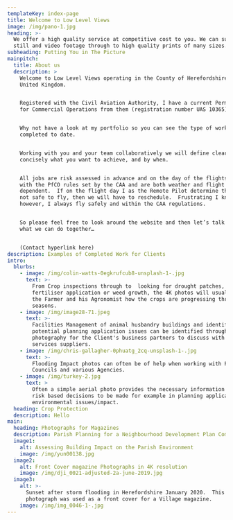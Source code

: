 ```yaml
---
templateKey: index-page
title: Welcome to Low Level Views
image: /img/pano-1.jpg
heading: >-
  We offer a high quality service at competitive cost to you. We can supply raw
  still and video footage through to high quality prints of many sizes.  
subheading: Putting You in The Picture
mainpitch:
  title: About us
  description: >
    Welcome to Low Level Views operating in the County of Herefordshire in the
    United Kingdom. 


    Registered with the Civil Aviation Authority, I have a current Permission
    for Commercial Operations from them (registration number UAS 10365). 


    Why not have a look at my portfolio so you can see the type of work I have
    completed to date. 


    Working with you and your team collaboratively we will define clearly and
    concisely what you want to achieve, and by when. 


    All jobs are risk assessed in advance and on the day of the flights in line
    with the PfCO rules set by the CAA and are both weather and flight area
    dependent.  If on the flight day I as the Remote Pilot determine that is it
    not safe to fly, then we will have to reschedule.  Frustrating I know;
    however, I always fly safely and within the CAA regulations.


    So please feel free to look around the website and then let’s talk to see
    what we can do together…


    (Contact hyperlink here)
description: Examples of Completed Work for Clients
intro:
  blurbs:
    - image: /img/colin-watts-0egkrufcub8-unsplash-1-.jpg
      text: >-
        From Crop inspections through to  looking for drought patches,
        fertiliser application or weed growth, the 4K photos will usually tell
        the Farmer and his Agronomist how the crops are progressing through the
        seasons. 
    - image: /img/image28-71.jpeg
      text: >-
        Facilities Management of animal husbandry buildings and identifying
        potential planning application issues can be identified through Drone
        photography for the Client's business partners to discuss with their
        services suppliers. 
    - image: /img/chris-gallagher-0phuatg_2cq-unsplash-1-.jpg
      text: >-
        Flooding Impact photos can often be of help when working with Parish
        Councils and various Agencies. 
    - image: /img/turkey-2.jpg
      text: >
        Often a simple aerial photo provides the necessary information to enable
        risk based decisions to be made for example in planning applications and
        environmental issues/impact. 
  heading: Crop Protection
  description: Hello
main:
  heading: Photographs for Magazines
  description: Parish Planning for a Neighbourhood Development Plan Composition
  image1:
    alt: Assessing Building Impact on the Parish Environment
    image: /img/yun00138.jpg
  image2:
    alt: Front Cover magazine Photographs in 4K resolution
    image: /img/dji_0021-adjusted-2a-june-2019.jpg
  image3:
    alt: >-
      Sunset after storm flooding in Herefordshire January 2020.  This
      photograph was used as a front cover for a Village magazine. 
    image: /img/img_0046-1-.jpg
---
```


